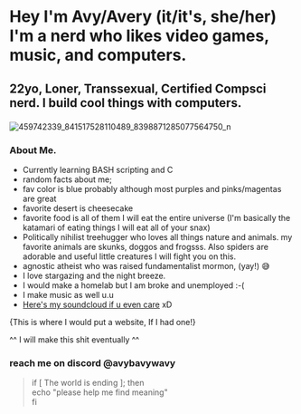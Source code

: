 # <p>Hey I'm Avy/Avery (it/it's, she/her) I'm a nerd who likes video games, music, and computers.<br>
## 22yo, Loner, Transsexual, Certified Compsci nerd. I build cool things with computers.</p>

![459742339_841517528110489_8398871285077564750_n](https://github.com/user-attachments/assets/8c7ad779-f094-4faa-a849-336355129fcc)

### About Me.</br>
 - Currently learning BASH scripting and C
 - random facts about me;
 - fav color is blue probably although most purples and pinks/magentas are great
 - favorite desert is cheesecake
 - favorite food is all of them I will eat the entire universe (I'm basically the katamari of eating things I will eat all of your snax)
 - Politically nihilist treehugger who loves all things nature and animals. my favorite animals are skunks, doggos and frogsss. Also spiders are adorable and useful little creatures I will fight you on this.
 - agnostic atheist who was raised fundamentalist mormon, (yay!) 😅
 - I love stargazing and the night breeze.
 - I would make a homelab but I am broke and unemployed :-(
 - I make music as well u.u
 - [Here's my soundcloud if u even care](https://soundcloud.com/avery-z-384520467) xD<br>
 
{This is where I would put a website, If I had one!}</p>
^^ I will make this shit eventually ^^</p>


### reach me on discord @avybavywavy<br>
</p>

> if [ The world is ending ]; then</br>
> echo "please help me find meaning"</br>
> fi</br>

<!---
Avybavywavy/Avybavywavy is a ✨ special ✨ repository because its `README.md` (this file) appears on your GitHub profile.
You can click the Preview link to take a look at your changes.
--->
